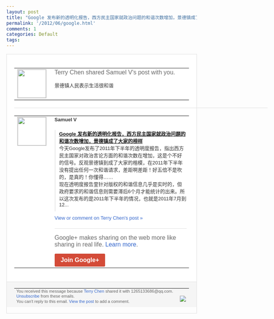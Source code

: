 ```yaml
---
layout: post
title: "Google 发布新的透明化报告，西方民主国家就政治问题的和谐次数增加，景德镇成了..."
permalink: '/2012/06/google.html'
comments: 1
categories: Default
tags: 
---
```

<div style="border:solid 1px #dfdfdf;color:#686868;font:13px Arial"><div style="background-color:#fff;padding:20px;"><table cellpadding="0" cellspacing="0"><tr><td style="padding-right:15px;vertical-align:top"><a href="https://plus.google.com/_/notifications/ngemlink?&amp;emid=CLDS2aLQ17ACFY2c3godsW4AAA&amp;path=%2F108643996575278738906&amp;dt=1340016984226"><img height="75" src="https://lh3.googleusercontent.com/-KKRGTyJ5Bl0/AAAAAAAAAAI/AAAAAAAAEEY/jllxqER5dCk/s75-c-k-a/photo.jpg" style="border:solid 1px #cccccc;" width="75"/></a></td><td style="width:578px;color:#333;font:13px Arial;vertical-align:top;"><div style="color:#686868;font:16px Arial;;padding-bottom:15px">Terry Chen shared Samuel V's post with you.</div><div style="padding-bottom:10px">景德镇人民表示生活很和谐</div></td></tr></table><div style="margin:20px 0;border-bottom:solid 1px #dfdfdf;width:670px;"></div><table cellpadding="0" cellspacing="0"><tr><td style="padding-right:15px;vertical-align:top"><a href="https://plus.google.com/_/notifications/ngemlink?&amp;emid=CLDS2aLQ17ACFY2c3godsW4AAA&amp;path=%2F107022387755838991854&amp;dt=1340016984226"><img height="75" src="https://lh5.googleusercontent.com/-Fv-LbZ8qCoI/AAAAAAAAAAI/AAAAAAAABOY/vsysc1RzLaU/s75-c-k-a/photo.jpg" style="border:solid 1px #cccccc;" width="75"/></a></td><td style="width:578px;color:#333;font:13px Arial;vertical-align:top;"><div style="font-weight:bold;padding-bottom:10px">Samuel V</div><div style="padding-bottom:10px"></div><div style="margin-bottom:10px;padding-left:10px; border-left:2px solid #EAEAEA"><span style="margin-right:5px"><a href="http://www.guao.hk/posts/google-more-transparency-into-government-requests.html" style="zSoyz"><span style="font-weight:bold">Google 发布新的透明化报告，西方民主国家就政治问<wbr/>题的和谐次数增加，景德镇成了大家的榜样</span></a><div style="padding-bottom:10px">今天Google发布了2011年下半年的<wbr/>透明度报告，指出西方民主国家对政治言论方<wbr/>面的和谐次数在增加，这是个不好的信号。反<wbr/>观景德镇到成了大家的楷模，在2011年下<wbr/>半年没有提出任何一次和谐请求，差距啊差距<wbr/>！好五倍不是吹的，是真的！你懂得……<br/>现在<wbr/>透明度报告里针对版权的和谐信息几乎是实时<wbr/>的，但政府要求的和谐信息则需要滞后6个月<wbr/>才能统计的出来。所以这次发布的是2011<wbr/>年下半年的情况，也就是2011年7月到1<wbr/>2...</div></span></div><a href="https://plus.google.com/_/notifications/ngemlink?&amp;emid=CLDS2aLQ17ACFY2c3godsW4AAA&amp;path=%2F108643996575278738906%2Fposts%2F9HECXQgG2HM%3Fgpinv%3DAMIXal8S9YJvZlBhiWVIUFulnvs9MctxyoCIz8NaekRlBL2b6pQ7bem8s3l_Uw4U1Eekyomfa-zsHdyHLV64ZxQgkUTkSbMY6gvFAeKhl4Jr88t_EVXODbc&amp;dt=1340016984226" style="color:#3366CC;text-decoration:none;">View or comment on Terry Chen's post »</a><div style="margin-top:20px;border-top:solid 1px #dfdfdf"><div style="padding:15px 0;color:#686868;font:16px Arial;">Google+ makes sharing on the web more like sharing in real life. <a href="http://www.google.com/+/learnmore/" style="color:#3366CC;text-decoration:none;">Learn more</a>.</div><a href="https://plus.google.com/_/notifications/ngemlink?&amp;emid=CLDS2aLQ17ACFY2c3godsW4AAA&amp;path=%2F%3Fgpinv%3DAMIXal8S9YJvZlBhiWVIUFulnvs9MctxyoCIz8NaekRlBL2b6pQ7bem8s3l_Uw4U1Eekyomfa-zsHdyHLV64ZxQgkUTkSbMY6gvFAeKhl4Jr88t_EVXODbc&amp;dt=1340016984226" style="display:inline-block;padding:7px 15px;background-color:#d44b38; color:#fff;font-size:16px; font-weight:bold;border-radius:2px;border:solid 1px #c43b28; white-space:nowrap;text-decoration:none">Join Google+</a></div></td></tr></table></div><div style="border-top:solid 1px #dfdfdf;padding:0 20px; background-color:#f5f5f5"><table cellpadding="0" cellspacing="0" style="height:50px"><tbody><tr><td style="vertical-align:middle;width:100%; color:#636363;font:11px Arial; line-height:120%">You received this message because <a href="https://plus.google.com/_/notifications/ngemlink?&amp;emid=CLDS2aLQ17ACFY2c3godsW4AAA&amp;path=%2F108643996575278738906%3Fgpinv%3DAMIXal8S9YJvZlBhiWVIUFulnvs9MctxyoCIz8NaekRlBL2b6pQ7bem8s3l_Uw4U1Eekyomfa-zsHdyHLV64ZxQgkUTkSbMY6gvFAeKhl4Jr88t_EVXODbc&amp;dt=1340016984226" style="color:#3366CC;text-decoration:none;">Terry Chen</a> shared it with 1265133686@qq.com. <a href="https://plus.google.com/_/notifications/ngemlink?&amp;emid=CLDS2aLQ17ACFY2c3godsW4AAA&amp;path=%2F_%2Fnonplus%2Femailsettings%3Fgpinv%3DAMIXal8S9YJvZlBhiWVIUFulnvs9MctxyoCIz8NaekRlBL2b6pQ7bem8s3l_Uw4U1Eekyomfa-zsHdyHLV64ZxQgkUTkSbMY6gvFAeKhl4Jr88t_EVXODbc%26est%3DADH5u8VDtU7KIKZKrOpvx3xiNozIeaH8r2L6bLC2kUP8AwSZtwEQWDplsFeGOCBT3M2aGlpnMUqE3tzdF9a1aU8FyjqMHpj61gKk2p1O90ALJ_vAt9-hhoY0hH4YqqN6bAaKidtAp04F&amp;dt=1340016984226" style="color:#3366CC;text-decoration:none;">Unsubscribe</a> from these emails.<br>You can't reply to this email. <a href="https://plus.google.com/_/notifications/ngemlink?&amp;emid=CLDS2aLQ17ACFY2c3godsW4AAA&amp;path=%2F108643996575278738906%2Fposts%2F9HECXQgG2HM%3Fgpinv%3DAMIXal8S9YJvZlBhiWVIUFulnvs9MctxyoCIz8NaekRlBL2b6pQ7bem8s3l_Uw4U1Eekyomfa-zsHdyHLV64ZxQgkUTkSbMY6gvFAeKhl4Jr88t_EVXODbc&amp;dt=1340016984226" style="color:#3366CC;text-decoration:none;">View the post</a> to add a comment.<br/></br></td><td><img src="https://ssl.gstatic.com/s2/oz/images/notifications/logo/google-plus-6617a72bb36cc548861652780c9e6ff1.png"/></td></tr></tbody></table></div></div>
